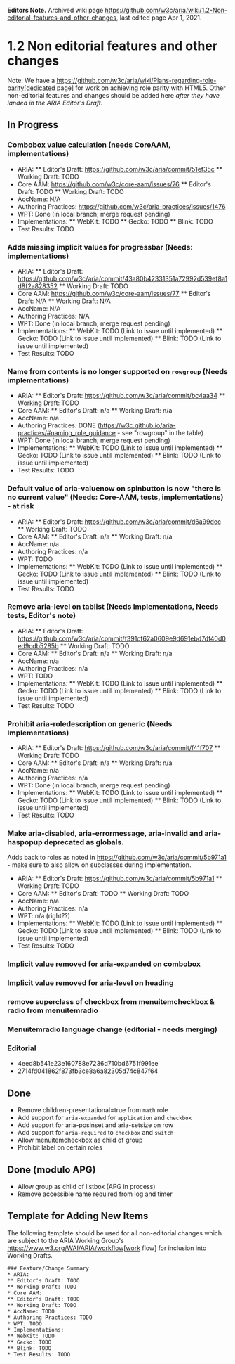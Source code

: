 **Editors Note.** Archived wiki page https://github.com/w3c/aria/wiki/1.2-Non-editorial-features-and-other-changes, last edited page Apr 1, 2021.

# 1.2 Non editorial features and other changes


Note: We have a https://github.com/w3c/aria/wiki/Plans-regarding-role-parity[dedicated page] for work on achieving role parity with HTML5. Other non-editorial features and changes should be added here _after they have landed in the ARIA Editor's Draft_.

## In Progress

### Combobox value calculation (needs CoreAAM, implementations)
* ARIA:
** Editor's Draft: https://github.com/w3c/aria/commit/51ef35c 
** Working Draft: TODO
* Core AAM: https://github.com/w3c/core-aam/issues/76
** Editor's Draft: TODO
** Working Draft: TODO
* AccName: N/A
* Authoring Practices: https://github.com/w3c/aria-practices/issues/1476
* WPT: Done (in local branch; merge request pending)
* Implementations:
** WebKit: TODO
** Gecko: TODO
** Blink: TODO
* Test Results: TODO

### Adds missing implicit values for progressbar (Needs: implementations)
* ARIA:
** Editor's Draft: https://github.com/w3c/aria/commit/43a80b42331351a72992d539ef8a1d8f2a828352
** Working Draft: TODO
* Core AAM: https://github.com/w3c/core-aam/issues/77
** Editor's Draft: N/A
** Working Draft: N/A
* AccName: N/A
* Authoring Practices: N/A
* WPT: Done (in local branch; merge request pending)
* Implementations:
** WebKit: TODO (Link to issue until implemented)
** Gecko: TODO (Link to issue until implemented)
** Blink: TODO (Link to issue until implemented)
* Test Results: TODO

### Name from contents is no longer supported on `rowgroup` (Needs implementations)
* ARIA:
** Editor's Draft: https://github.com/w3c/aria/commit/bc4aa34
** Working Draft: TODO
* Core AAM:
** Editor's Draft: n/a
** Working Draft: n/a
* AccName: n/a
* Authoring Practices: DONE (https://w3c.github.io/aria-practices/#naming_role_guidance - see "rowgroup" in the table)
* WPT: Done (in local branch; merge request pending)
* Implementations:
** WebKit: TODO (Link to issue until implemented)
** Gecko: TODO (Link to issue until implemented)
** Blink: TODO (Link to issue until implemented)
* Test Results: TODO

### Default value of aria-valuenow on spinbutton is now "there is no current value" (Needs: Core-AAM, tests, implementations) - at risk
* ARIA:
** Editor's Draft: https://github.com/w3c/aria/commit/d6a99dec
** Working Draft: TODO
* Core AAM:
** Editor's Draft: n/a
** Working Draft: n/a
* AccName: n/a
* Authoring Practices: n/a
* WPT: TODO
* Implementations:
** WebKit: TODO (Link to issue until implemented)
** Gecko: TODO (Link to issue until implemented)
** Blink: TODO (Link to issue until implemented)
* Test Results: TODO

### Remove aria-level on tablist (Needs Implementations, Needs tests, Editor's note)
* ARIA:
** Editor's Draft: https://github.com/w3c/aria/commit/f391cf62a0609e9d691ebd7df40d0ed9cdb5285b
** Working Draft: TODO
* Core AAM:
** Editor's Draft: n/a
** Working Draft: n/a
* AccName: n/a
* Authoring Practices: n/a
* WPT: TODO
* Implementations:
** WebKit: TODO (Link to issue until implemented)
** Gecko: TODO (Link to issue until implemented)
** Blink: TODO (Link to issue until implemented)
* Test Results: TODO

### Prohibit aria-roledescription on generic (Needs Implementations)
* ARIA:
** Editor's Draft: https://github.com/w3c/aria/commit/f41f707
** Working Draft: TODO
* Core AAM:
** Editor's Draft: n/a
** Working Draft: n/a
* AccName: n/a
* Authoring Practices: n/a
* WPT: Done (in local branch; merge request pending)
* Implementations:
** WebKit: TODO (Link to issue until implemented)
** Gecko: TODO (Link to issue until implemented)
** Blink: TODO (Link to issue until implemented)
* Test Results: TODO  


### Make aria-disabled, aria-errormessage, aria-invalid and aria-haspopup deprecated as globals. 

Adds back to roles as noted in https://github.com/w3c/aria/commit/5b971a1 - make sure to also allow on subclasses during implementation.

* ARIA:
** Editor's Draft: https://github.com/w3c/aria/commit/5b971a1
** Working Draft: TODO
* Core AAM:
** Editor's Draft: TODO
** Working Draft: TODO
* AccName: n/a
* Authoring Practices: n/a
* WPT: n/a (right??)
* Implementations:
** WebKit: TODO (Link to issue until implemented)
** Gecko: TODO (Link to issue until implemented)
** Blink: TODO (Link to issue until implemented)
* Test Results: TODO

### Implicit value removed for aria-expanded on combobox

### Implicit value removed for aria-level on heading

### remove superclass of checkbox from menuitemcheckbox & radio from menuitemradio

### Menuitemradio language change (editorial - needs merging)

### Editorial 

* 4eed8b541e23e160788e7236d710bd6751f991ee
* 2714fd041862f873fb3ce8a6a82305d74c847f64






## Done

* Remove children-presentational=true from `math` role
* Add support for `aria-expanded` for `application` and `checkbox`
* Add support for aria-posinset and aria-setsize on row
* Add support for `aria-required` to `checkbox` and `switch`
* Allow menuitemcheckbox as child of group
* Prohibit label on certain roles 

## Done (modulo APG)

* Allow group as child of listbox (APG in process)
* Remove accessible name required from log and timer

## Template for Adding New Items

The following template should be used for all non-editorial changes which are subject to the ARIA Working Group's https://www.w3.org/WAI/ARIA/workflow[work flow] for inclusion into Working Drafts.

```
### Feature/Change Summary
* ARIA:
** Editor's Draft: TODO
** Working Draft: TODO
* Core AAM:
** Editor's Draft: TODO
** Working Draft: TODO
* AccName: TODO
* Authoring Practices: TODO
* WPT: TODO
* Implementations:
** WebKit: TODO
** Gecko: TODO
** Blink: TODO
* Test Results: TODO
```
